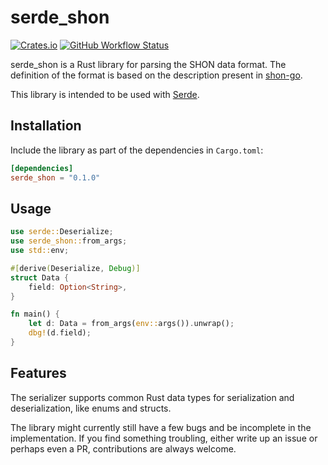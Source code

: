 # serde_shon

[![Crates.io](https://img.shields.io/crates/v/serde_shon)](https://crates.io/crates/serde_shon)
[![GitHub Workflow Status](https://img.shields.io/github/actions/workflow/status/chaosteil/serde_shon/ci.yml?branch=main)](https://github.com/chaosteil/serde_shon/actions)

serde_shon is a Rust library for parsing the SHON data format. The definition of
the format is based on the description present in [shon-go](https://github.com/abhinav/shon-go).

This library is intended to be used with [Serde](https://serde.rs/).

## Installation

Include the library as part of the dependencies in `Cargo.toml`:

```toml
[dependencies]
serde_shon = "0.1.0"
```

## Usage

```rs
use serde::Deserialize;
use serde_shon::from_args;
use std::env;

#[derive(Deserialize, Debug)]
struct Data {
    field: Option<String>,
}

fn main() {
    let d: Data = from_args(env::args()).unwrap();
    dbg!(d.field);
}
```

## Features

The serializer supports common Rust data types for serialization and
deserialization, like enums and structs.

The library might currently still have a few bugs and be incomplete in the
implementation. If you find something troubling, either write up an issue or
perhaps even a PR, contributions are always welcome.
